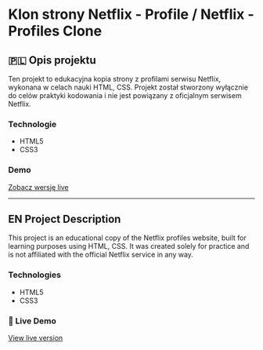 # Klon strony Netflix - Profile / Netflix - Profiles Clone

## 🇵🇱 Opis projektu

Ten projekt to edukacyjna kopia strony z profilami serwisu Netflix, wykonana w celach nauki HTML, CSS. Projekt został stworzony wyłącznie do celów praktyki kodowania i nie jest powiązany z oficjalnym serwisem Netflix.

### Technologie
- HTML5
- CSS3

###  Demo
[Zobacz wersję live](https://chorobcia09.github.io/netflix-profiles-clone/)

---

## EN Project Description

This project is an educational copy of the Netflix profiles website, built for learning purposes using HTML, CSS. It was created solely for practice and is not affiliated with the official Netflix service in any way.

###  Technologies
- HTML5
- CSS3

### 🔗 Live Demo
[View live version](https://chorobcia09.github.io/netflix-profiles-clone/)
